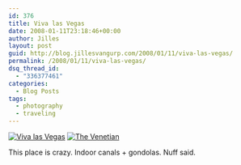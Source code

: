```yaml
---
id: 376
title: Viva las Vegas
date: 2008-01-11T23:18:46+00:00
author: Jilles
layout: post
guid: http://blog.jillesvangurp.com/2008/01/11/viva-las-vegas/
permalink: /2008/01/11/viva-las-vegas/
dsq_thread_id:
  - "336377461"
categories:
  - Blog Posts
tags:
  - photography
  - traveling
---
```

<a href='http://blog.jillesvangurp.com/wp-content/uploads/2008/01/sf-267.jpg' title='Viva las Vegas'>![Viva las Vegas](https://www.jillesvangurp.com/wp-content/uploads/2008/01/sf-267.jpg)</a>
<a href='http://blog.jillesvangurp.com/wp-content/uploads/2008/01/sf-279.jpg' title='The Venetian'>![The Venetian](https://www.jillesvangurp.com/wp-content/uploads/2008/01/sf-279.jpg)</a>

This place is crazy. Indoor canals + gondolas. Nuff said.